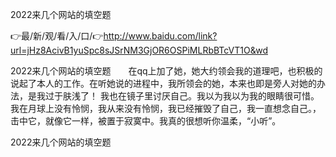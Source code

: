 2022来几个网站的填空题

👉最/新/观/看/入/口/👉http://www.baidu.com/link?url=jHz8AcivB1yuSpc8sJSrNM3GjOR6OSPiMLRbBTcVT1O&wd

2022来几个网站的填空题　　在qq上加了她，她大约领会我的道理吧，也积极的说起了本人的工作。在听她说的进程中，我所领会的她，本来也即是旁人对她的办法，是我过于肤浅了！
我也在镜子里讨厌自己。我以为我以为我的眼睛很可惜。我在月球上没有怜悯，我从来没有怜悯，我已经摧毁了自己，我一直想念自己。，击中它，就像它一样，被置于寂寞中。我真的很想听你温柔，“小听”。


2022来几个网站的填空题
